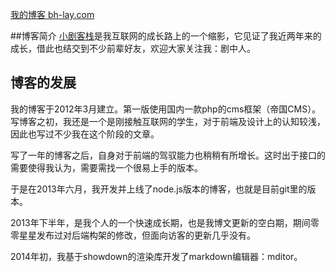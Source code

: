 [我的博客 bh-lay.com](http://bh-lay.com)

##博客简介
[小剧客栈](http://bh-lay.com)是我互联网的成长路上的一个缩影，它见证了我近两年来的成长，借此也结交到不少前辈好友，欢迎大家关注我：剧中人。

## 博客的发展
我的博客于2012年3月建立。第一版使用国内一款php的cms框架（帝国CMS）。
写博客之初，我还是一个是刚接触互联网的学生，对于前端及设计上的认知较浅，因此也写过不少我在这个阶段的文章。

写了一年的博客之后，自身对于前端的驾驭能力也稍稍有所增长。这时出于接口的需要使得我认为，需要需找一个很易上手的版本。

于是在2013年六月，我开发并上线了node.js版本的博客，也就是目前git里的版本。

2013年下半年，是我个人的一个快速成长期，也是我博文更新的空白期，期间零零星星发布过对后端构架的修改，但面向访客的更新几乎没有。

2014年初，我基于showdown的渲染库开发了markdown编辑器：mditor。
